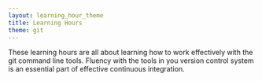 ```yaml
---
layout: learning_hour_theme
title: Learning Hours
theme: git
---
```


These learning hours are all about learning how to work effectively with the git command line tools. Fluency with the tools in you version control system is an essential part of effective continuous integration.